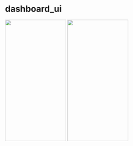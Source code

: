 # dashboard_ui

<img src="https://github.com/maheshpd/flutter_responsive_dashboard_ui/assets/26844387/c3a01048-0e5b-4208-bcef-293bbe5afb61" width="200" height="400" />  

<img src="https://github.com/maheshpd/flutter_responsive_dashboard_ui/assets/26844387/b9314971-d8b9-4c22-9bd7-2b35317d5d12" width="200" height="400" />  
